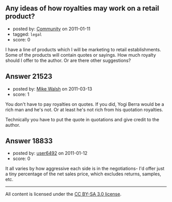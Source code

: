 ## Any ideas of how royalties may work on a retail product?

- posted by: [Community](https://stackexchange.com/users/-1/-1-community) on 2011-01-11
- tagged: `legal`
- score: 0

I have a line of products which I will be marketing to retail establishments. Some of the products will contain quotes or sayings. How much royalty should I offer to the author. Or are there other suggestions? 


## Answer 21523

- posted by: [Mike Walsh](https://stackexchange.com/users/-1/8423-mike-walsh) on 2011-03-13
- score: 1

You don't have to pay royalties on quotes.  If you did, Yogi Berra would be a rich man and he's not.  Or at least he's not rich from his quotation royalties.

Technically you have to put the quote in quotations and give credit to the author.




## Answer 18833

- posted by: [user6492](https://stackexchange.com/users/-1/6492-user6492) on 2011-01-12
- score: 0

It all varies by how aggressive each side is in the negotiations- I'd offer just a tiny percentage of the net sales price, which excludes returns, samples, etc.



---

All content is licensed under the [CC BY-SA 3.0 license](https://creativecommons.org/licenses/by-sa/3.0/).
